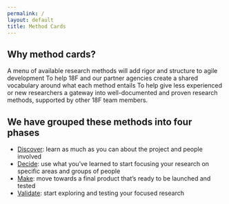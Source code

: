 ```yaml
---
permalink: /
layout: default
title: Method Cards
---
```


## Why method cards?

A menu of available research methods will add rigor and structure to agile development
To help 18F and our partner agencies create a shared vocabulary around what each method entails
To help give less experienced or new researchers a gateway into well-documented and proven research methods, supported by other 18F team members.

## We have grouped these methods into four phases

- [Discover](./discover/): learn as much as you can about the project and people involved 
- [Decide](./define/): use what you’ve learned to start focusing your research on specific areas and groups of people
- [Make](./make/): move towards a final product that’s ready to be launched and tested
- [Validate](./validate/): start exploring and testing your focused research